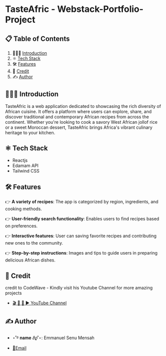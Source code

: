 # TasteAfric - Webstack-Portfolio-Project

## 📋 <a name="table">Table of Contents</a>

1. 👩🏻‍💻 [Introduction](#introduction)
2. ⚛ [Tech Stack](#tech-stack)
2. 🛠️ [Features](#features)
3. 🤝 [Credit](#credit)
4. ✍ [Author](#author)

## <a name="introduction">👩🏻‍💻 Introduction</a>

TasteAfric is a web application dedicated to showcasing the rich diversity of African cuisine. It offers a platform where users can explore, share, and discover traditional and contemporary African recipes from across the continent. Whether you're looking to cook a savory West African jollof rice or a sweet Moroccan dessert, TasteAfric brings Africa's vibrant culinary heritage to your kitchen.

## <a name="tech-stack">⚛ Tech Stack</a>

- Reactjs
- Edamam API
- Tailwind CSS

## <a name="features">🛠️ Features</a>

👉 **A variety of recipes**: The app is categorized by region, ingredients, and cooking methods.

👉 **User-friendly search functionality**: Enables users to find recipes based on preferences.

👉 **Interactive features**: User can saving favorite recipes and contributing new ones to the community.

👉 **Step-by-step instructions**: Images and tips to guide users in preparing delicious African dishes.

## <a name="credit">🤝 Credit</a>
credit to CodeWave - Kindly visit his Youtube Channel for more amazing projects
- [ 🎬 🎥 🔴 ▶ YouTube Channel](https://www.youtube.com/@CodeWaveWithAsante)

## <a name="author">✍ Author</a>
- ⋆˚࿔ 𝐧𝐚𝐦𝐞 𝜗𝜚˚⋆: Emmanuel Senu Mensah
- [📨Email](senu.e30@gmail.com)

